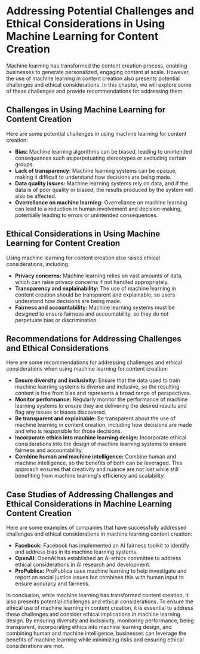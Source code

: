 Addressing Potential Challenges and Ethical Considerations in Using Machine Learning for Content Creation
=======================================================================================================================================================================

Machine learning has transformed the content creation process, enabling businesses to generate personalized, engaging content at scale. However, the use of machine learning in content creation also presents potential challenges and ethical considerations. In this chapter, we will explore some of these challenges and provide recommendations for addressing them.

Challenges in Using Machine Learning for Content Creation
---------------------------------------------------------

Here are some potential challenges in using machine learning for content creation:

* **Bias:** Machine learning algorithms can be biased, leading to unintended consequences such as perpetuating stereotypes or excluding certain groups.
* **Lack of transparency:** Machine learning systems can be opaque, making it difficult to understand how decisions are being made.
* **Data quality issues:** Machine learning systems rely on data, and if the data is of poor quality or biased, the results produced by the system will also be affected.
* **Overreliance on machine learning:** Overreliance on machine learning can lead to a reduction in human involvement and decision-making, potentially leading to errors or unintended consequences.

Ethical Considerations in Using Machine Learning for Content Creation
---------------------------------------------------------------------

Using machine learning for content creation also raises ethical considerations, including:

* **Privacy concerns:** Machine learning relies on vast amounts of data, which can raise privacy concerns if not handled appropriately.
* **Transparency and explainability:** The use of machine learning in content creation should be transparent and explainable, so users understand how decisions are being made.
* **Fairness and accountability:** Machine learning systems must be designed to ensure fairness and accountability, so they do not perpetuate bias or discrimination.

Recommendations for Addressing Challenges and Ethical Considerations
--------------------------------------------------------------------

Here are some recommendations for addressing challenges and ethical considerations when using machine learning for content creation:

* **Ensure diversity and inclusivity:** Ensure that the data used to train machine learning systems is diverse and inclusive, so the resulting content is free from bias and represents a broad range of perspectives.
* **Monitor performance:** Regularly monitor the performance of machine learning systems to ensure they are delivering the desired results and flag any issues or biases discovered.
* **Be transparent and explainable:** Be transparent about the use of machine learning in content creation, including how decisions are made and who is responsible for those decisions.
* **Incorporate ethics into machine learning design:** Incorporate ethical considerations into the design of machine learning systems to ensure fairness and accountability.
* **Combine human and machine intelligence:** Combine human and machine intelligence, so the benefits of both can be leveraged. This approach ensures that creativity and nuance are not lost while still benefiting from machine learning's efficiency and scalability.

Case Studies of Addressing Challenges and Ethical Considerations in Machine Learning Content Creation
-----------------------------------------------------------------------------------------------------

Here are some examples of companies that have successfully addressed challenges and ethical considerations in machine learning content creation:

* **Facebook:** Facebook has implemented an AI fairness toolkit to identify and address bias in its machine learning systems.
* **OpenAI:** OpenAI has established an AI ethics committee to address ethical considerations in AI research and development.
* **ProPublica:** ProPublica uses machine learning to help investigate and report on social justice issues but combines this with human input to ensure accuracy and fairness.

In conclusion, while machine learning has transformed content creation, it also presents potential challenges and ethical considerations. To ensure the ethical use of machine learning in content creation, it is essential to address these challenges and consider ethical implications in machine learning design. By ensuring diversity and inclusivity, monitoring performance, being transparent, incorporating ethics into machine learning design, and combining human and machine intelligence, businesses can leverage the benefits of machine learning while minimizing risks and ensuring ethical considerations are met.
